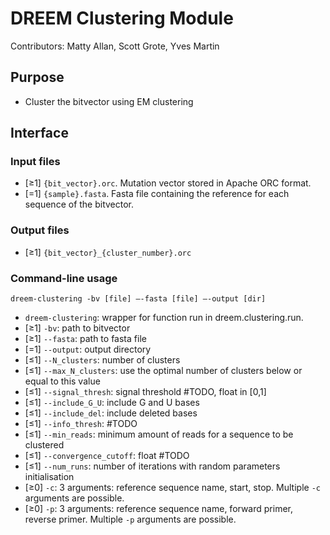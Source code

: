 
# DREEM Clustering Module
Contributors: Matty Allan, Scott Grote, Yves Martin

## Purpose
- Cluster the bitvector using EM clustering

## Interface

### Input files
- [≥1] `{bit_vector}.orc`. Mutation vector stored in Apache ORC format.
- [=1] `{sample}.fasta`. Fasta file containing the reference for each sequence of the bitvector. 

### Output files
- [≥1] `{bit_vector}_{cluster_number}.orc`

### Command-line usage

```
dreem-clustering -bv [file] —-fasta [file] —-output [dir]
```

- `dreem-clustering`: wrapper for function run in dreem.clustering.run.
- [≥1] `-bv`: path to bitvector
- [≥1] `--fasta`: path to fasta file
- [=1] `--output`: output directory
- [≤1] `--N_clusters`: number of clusters
- [≤1] `--max_N_clusters`: use the optimal number of clusters below or equal to this value
- [≤1] `--signal_thresh`: signal threshold #TODO, float in [0,1]
- [≤1] `--include_G_U`: include G and U bases 
- [≤1] `--include_del`: include deleted bases
- [≤1] `--info_thresh`: #TODO
- [≤1] `--min_reads`: minimum amount of reads for a sequence to be clustered
- [≤1] `--convergence_cutoff`: float #TODO
- [≤1] `--num_runs`: number of iterations with random parameters initialisation
- [≥0] `-c`: 3 arguments: reference sequence name, start, stop. Multiple `-c` arguments are possible.
- [≥0] `-p`: 3 arguments: reference sequence name, forward primer, reverse primer. Multiple `-p` arguments are possible.
